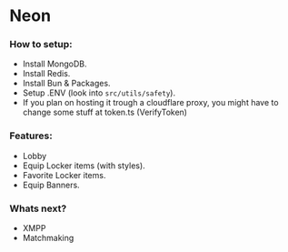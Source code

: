 # Neon

### How to setup:
- Install MongoDB.
- Install Redis.
- Install Bun & Packages.
- Setup .ENV (look into ``src/utils/safety``).
- If you plan on hosting it trough a cloudflare proxy, you might have to change some stuff at token.ts (VerifyToken)

### Features:
- Lobby
- Equip Locker items (with styles).
- Favorite Locker items.
- Equip Banners.


### Whats next?
- XMPP
- Matchmaking